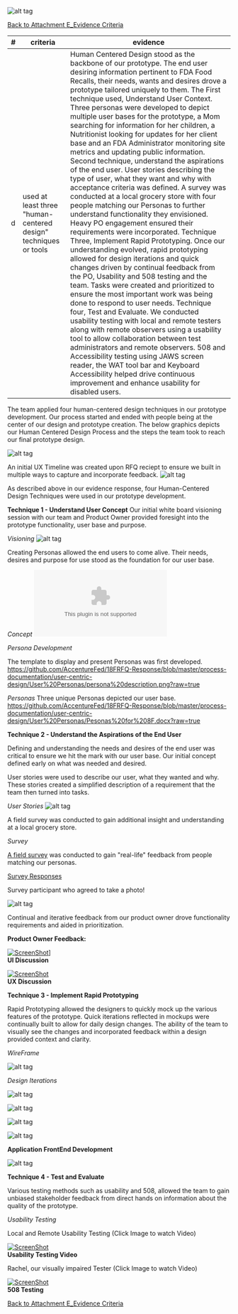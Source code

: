 ![alt tag](https://github.com/AccentureFed/18FRFQ-Response/blob/master/process-documentation/agile-process-photos/response-images/proposal-header.png?raw=true)

[Back to Attachment E_Evidence Criteria](https://github.com/AccentureFed/18FRFQ-Response/blob/master/process-documentation/evidence/README.md)

|#|criteria|evidence|
|-------|---------------|------------------|
|d|used at least three "human-centered design" techniques or tools|Human Centered Design stood as the backbone of our prototype.  The end user desiring information pertinent to FDA Food Recalls, their needs, wants and desires drove a prototype tailored uniquely to them. The First technique used, Understand User Context.  Three personas were developed to depict multiple user bases for the prototype, a Mom searching for information for her children, a Nutritionist looking for updates for her client base and an FDA Administrator monitoring site metrics and updating public information. Second technique, understand the aspirations of the end user. User stories describing the type of user, what they want and why with acceptance criteria was defined.  A survey was conducted at a local grocery store with four people matching our Personas to further understand functionality they envisioned.  Heavy PO engagement ensured their requirements were incorporated.  Technique Three, Implement Rapid Prototyping.  Once our understanding evolved, rapid prototyping allowed for design iterations and quick changes driven by continual feedback from the PO, Usability and 508 testing and the team.  Tasks were created and prioritized to ensure the most important work was being done to respond to user needs. Technique four, Test and Evaluate. We conducted usability testing with local and remote testers along with remote observers using a usability tool to allow collaboration between test administrators and remote observers. 508 and Accessibility testing using JAWS screen reader, the WAT tool bar and Keyboard Accessibility helped drive continuous improvement and enhance usability for disabled users.|

The team applied four human-centered design techniques in our prototype development.  Our process started and ended with people being at the center of our design and prototype creation. The below graphics depicts our Human Centered Design Process and the steps the team took to reach our final prototype design.

![alt tag](https://github.com/AccentureFed/18FRFQ-Response/blob/master/process-documentation/user-centric-design/design_evolution_images/UCD-Process-for-8F_2.jpg?raw=true>)

An initial UX Timeline was created upon RFQ reciept to ensure we built in multiple ways to capture and incorporate feedback. 
![alt tag](https://github.com/AccentureFed/18FRFQ-Response/blob/master/process-documentation/agile-process-photos/process-photos/6.29.2015%2014.09%20-%20ux-timeline.JPG)

As described above in our evidence response, four Human-Centered Design Techniques were used in our prototype development.

**Technique 1 - Understand User Concept** 
Our initial white board visioning session with our team and Product Owner provided foresight into the prototype functionality, user base and purpose. 

*Visioning*
![alt tag](https://github.com/AccentureFed/18FRFQ-Response/blob/master/process-documentation/agile-process-photos/process-photos/brainstorm%20(added%206.23.2015).png?raw=true)

Creating Personas allowed the end users to come alive.  Their needs, desires and purpose for use stood as the foundation for our user base.

*Concept*
![alt tag](https://github.com/AccentureFed/18FRFQ-Response/blob/master/process-documentation/user-centric-design/Concept%20%E2%80%93%20Develop%20a%20tool%20that%20will%20utilize%20the%20FDA.docx)

*Persona Development*

The template to display and present Personas was first developed.
https://github.com/AccentureFed/18FRFQ-Response/blob/master/process-documentation/user-centric-design/User%20Personas/persona%20description.png?raw=true

*Personas*
Three unique Personas depicted our user base.
https://github.com/AccentureFed/18FRFQ-Response/blob/master/process-documentation/user-centric-design/User%20Personas/Pesonas%20for%208F.docx?raw=true

**Technique 2 - Understand the Aspirations of the End User**

Defining and understanding the needs and desires of the end user was critical to ensure we hit the mark with our user base. Our initial concept defined early on what was needed and desired.

User stories were used to describe our user, what they wanted and why. These stories created a simplified description of a requirement that the team then turned into tasks. 

*User Stories*
![alt tag](https://github.com/AccentureFed/18FRFQ-Response/blob/master/process-documentation/agile-process-photos/process-photos/features(added%206.23).png?raw=true)

A field survey was conducted to gain additional insight and understanding at a local grocery store.

*Survey*

<a href="https://docs.google.com/forms/d/1uvt2dUzJS2DMylwZzvDNS0poexIlP8lTrJQjYab4EEs/viewform" target="_blank" >A field survey</a> was conducted to gain "real-life" feedback from people matching our personas.

[Survey Responses](https://github.com/AccentureFed/18FRFQ-Response/blob/master/process-documentation/user-centric-design/User%20Survey/18F%20Survey%20(Responses).xlsx?raw=true)

Survey participant who agreed to take a photo!

![alt tag](https://github.com/AccentureFed/18FRFQ-Response/blob/master/process-documentation/user-centric-design/User%20Survey/IMG_0181.JPG?raw=true>)

Continual and iterative feedback from our product owner drove functionality requirements and aided in prioritization.

**Product Owner Feedback:**

<a href="https://vimeo.com/132240357" target="_blank"> ![ScreenShot](https://github.com/AccentureFed/18FRFQ-Response/blob/master/process-documentation/testing-screenshots/user-interface-discussion.png?raw=true)]</a><br>
**UI Discussion**

<a href="https://vimeo.com/132240053" target="_blank"> ![ScreenShot](https://github.com/AccentureFed/18FRFQ-Response/blob/master/process-documentation/testing-screenshots/state-discussion.png?raw=true)</a><br>
**UX Discussion**


**Technique 3 - Implement Rapid Prototyping**

Rapid Prototyping allowed the designers to quickly mock up the various features of the prototype.  Quick iterations reflected in mockups were continually built to allow for daily design changes. The ability of the team to visually see the changes and incorporated feedback within a design provided context and clarity.

*WireFrame*

![alt tag](https://github.com/AccentureFed/18FRFQ-Response/blob/master/process-documentation/agile-process-photos/process-photos/wireframe%20%28added%206.23%29.png)<br>

*Design Iterations*

![alt tag](https://github.com/AccentureFed/18FRFQ-Response/blob/master/process-documentation/user-centric-design/design_evolution_images/Evo_2.jpg?raw=true>)

![alt tag](https://github.com/AccentureFed/18FRFQ-Response/blob/master/process-documentation/user-centric-design/design_evolution_images/Evo_5.jpg?raw=true>)

![alt tag](https://github.com/AccentureFed/18FRFQ-Response/blob/master/process-documentation/user-centric-design/design_evolution_images/Evo_6.jpg?raw=true>)

![alt tag](https://github.com/AccentureFed/18FRFQ-Response/blob/master/process-documentation/user-centric-design/design_evolution_images/Evo_7.jpg?raw=true>)

**Application FrontEnd Development**

![alt tag](https://github.com/AccentureFed/18FRFQ-Response/blob/master/process-documentation/user-centric-design/design_evolution_images/Evo_9.jpg?raw=true>)


**Technique 4 - Test and Evaluate**

Various testing methods such as usability and 508, allowed the team to gain unbiased stakeholder feedback from direct hands on information about the quality of the prototype.

*Usability Testing*

Local and Remote Usability Testing (Click Image to watch Video)

<a href="https://vimeo.com/132240054" target="_blank"> ![ScreenShot](https://github.com/AccentureFed/18FRFQ-Response/blob/master/process-documentation/testing-screenshots/alison-usability.png?raw=true)</a><br>
**Usability Testing Video**


Rachel, our visually impaired Tester (Click Image to watch Video)

<a href="https://vimeo.com/132240055" target="_blank"> ![ScreenShot](https://github.com/AccentureFed/18FRFQ-Response/blob/master/process-documentation/testing-screenshots/508-testing.png?raw=true)</a><br>
**508 Testing**


[Back to Attachment E_Evidence Criteria](https://github.com/AccentureFed/18FRFQ-Response/blob/master/process-documentation/evidence/README.md)

